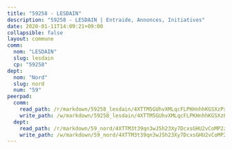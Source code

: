 ```yaml
---
title: "59258 - LESDAIN"
description: "59258 - LESDAIN | Entraide, Annonces, Initiatives"
date: 2020-01-11T14:09:21+09:00
collapsible: false
layout: commune
comm:
  nom: "LESDAIN"
  slug: lesdain
  cp: "59258"
dept:
  nom: "Nord"
  slug: nord
  num: "59"
peerpad:
  comm:
    read_path: /r/markdown/59258_lesdain/4XTTM5GUhvXMLqcFLPKHnhhKGSXzPxVw2z1rTBW6L14T7uVoM
    write_path: /w/markdown/59258_lesdain/4XTTM5GUhvXMLqcFLPKHnhhKGSXzPxVw2z1rTBW6L14T7uVoM-K3TgTofyaGaoqzyy1v28osrTA5QpCp1hcVKx2UUxcS2NnhQbBeKW4oAX7SzJhBaa7g6q36cGwtPCG7jGh26aQMMaJAxrTnw7QHKhYE1CNXtR5CtKTKe9Rk1B8hu9ysSRD7AyCbyZ
  dept:
    read_path: /r/markdown/59_nord/4XTTM3t39qn3wJ5h23Xy7DcxsGHU2vCoMP2z3iS4TUn3TrtdJ
    write_path: /w/markdown/59_nord/4XTTM3t39qn3wJ5h23Xy7DcxsGHU2vCoMP2z3iS4TUn3TrtdJ-K3TgTuZGkuZqXfr6fpmH7pGsMT6ndvZQMyRDze5QBt7XScLWHoBi246kLoDKpTH2Yo4f3AFSSJqGc2ozvNww7qPLqsDjpvahxCbQ6F5znbfjp6kVgaDcTYc9LyhwSfYuCevnvZUQ
---
```


